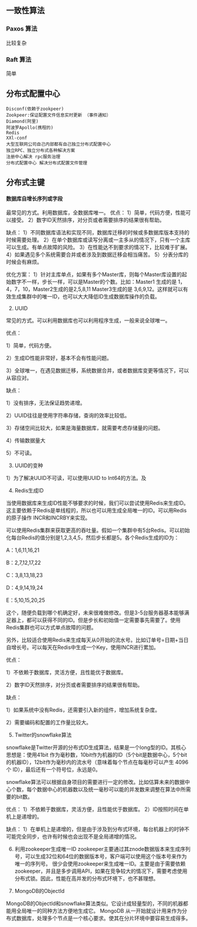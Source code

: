 ## 一致性算法
### Paxos 算法
比较复杂

### Raft 算法
简单




## 分布式配置中心

    Disconf(依赖于zookpeer)
    Zookpeer:保证配置文件信息实时更新 （事件通知）
    Diamond(阿里)
    阿波罗Apollo(携程的)
    Redis
    XXl-conf
    大型互联网公司自己内部都有自己独立分布式配置中心
    独立RPC、独立分布式各种解决方案
    注册中心解决 rpc服务治理
    分布式配置中心 解决分布式配置文件管理



## 分布式主键
#### 数据库自增长序列或字段
最常见的方式。利用数据库，全数据库唯一。
优点：
1）简单，代码方便，性能可以接受。
2）数字ID天然排序，对分页或者需要排序的结果很有帮助。

缺点：
1）不同数据库语法和实现不同，数据库迁移的时候或多数据库版本支持的时候需要处理。
2）在单个数据库或读写分离或一主多从的情况下，只有一个主库可以生成。有单点故障的风险。
3）在性能达不到要求的情况下，比较难于扩展。
4）如果遇见多个系统需要合并或者涉及到数据迁移会相当痛苦。
5）分表分库的时候会有麻烦。

优化方案：
1）针对主库单点，如果有多个Master库，则每个Master库设置的起始数字不一样，步长一样，可以是Master的个数。比如：Master1 生成的是 1，4，7，10，Master2生成的是2,5,8,11 Master3生成的是 3,6,9,12。这样就可以有效生成集群中的唯一ID，也可以大大降低ID生成数据库操作的负载。

2. UUID

常见的方式。可以利用数据库也可以利用程序生成，一般来说全球唯一。

优点：

1）简单，代码方便。

2）生成ID性能非常好，基本不会有性能问题。

3）全球唯一，在遇见数据迁移，系统数据合并，或者数据库变更等情况下，可以从容应对。



缺点：

1）没有排序，无法保证趋势递增。

2）UUID往往是使用字符串存储，查询的效率比较低。

3）存储空间比较大，如果是海量数据库，就需要考虑存储量的问题。

4）传输数据量大

5）不可读。



3. UUID的变种

1）为了解决UUID不可读，可以使用UUID to Int64的方法。及

4. Redis生成ID

当使用数据库来生成ID性能不够要求的时候，我们可以尝试使用Redis来生成ID。这主要依赖于Redis是单线程的，所以也可以用生成全局唯一的ID。可以用Redis的原子操作 INCR和INCRBY来实现。

可以使用Redis集群来获取更高的吞吐量。假如一个集群中有5台Redis。可以初始化每台Redis的值分别是1,2,3,4,5，然后步长都是5。各个Redis生成的ID为：

A：1,6,11,16,21

B：2,7,12,17,22

C：3,8,13,18,23

D：4,9,14,19,24

E：5,10,15,20,25

这个，随便负载到哪个机确定好，未来很难做修改。但是3-5台服务器基本能够满足器上，都可以获得不同的ID。但是步长和初始值一定需要事先需要了。使用Redis集群也可以方式单点故障的问题。

另外，比较适合使用Redis来生成每天从0开始的流水号。比如订单号=日期+当日自增长号。可以每天在Redis中生成一个Key，使用INCR进行累加。



优点：

1）不依赖于数据库，灵活方便，且性能优于数据库。

2）数字ID天然排序，对分页或者需要排序的结果很有帮助。

缺点：

1）如果系统中没有Redis，还需要引入新的组件，增加系统复杂度。

2）需要编码和配置的工作量比较大。



5. Twitter的snowflake算法

snowflake是Twitter开源的分布式ID生成算法，结果是一个long型的ID。其核心思想是：使用41bit
作为毫秒数，10bit作为机器的ID（5个bit是数据中心，5个bit的机器ID），12bit作为毫秒内的流水号（意味着每个节点在每毫秒可以产生 4096 个 ID），最后还有一个符号位，永远是0。


snowflake算法可以根据自身项目的需要进行一定的修改。比如估算未来的数据中心个数，每个数据中心的机器数以及统一毫秒可以能的并发数来调整在算法中所需要的bit数。

优点：
1）不依赖于数据库，灵活方便，且性能优于数据库。
2）ID按照时间在单机上是递增的。

缺点：
1）在单机上是递增的，但是由于涉及到分布式环境，每台机器上的时钟不可能完全同步，也许有时候也会出现不是全局递增的情况。



6. 利用zookeeper生成唯一ID
zookeeper主要通过其znode数据版本来生成序列号，可以生成32位和64位的数据版本号，客户端可以使用这个版本号来作为唯一的序列号。
很少会使用zookeeper来生成唯一ID。主要是由于需要依赖zookeeper，并且是多步调用API，如果在竞争较大的情况下，需要考虑使用分布式锁。因此，性能在高并发的分布式环境下，也不甚理想。



7. MongoDB的ObjectId

MongoDB的ObjectId和snowflake算法类似。它设计成轻量型的，不同的机器都能用全局唯一的同种方法方便地生成它。
MongoDB 从一开始就设计用来作为分布式数据库，处理多个节点是一个核心要求。使其在分片环境中要容易生成得多。
